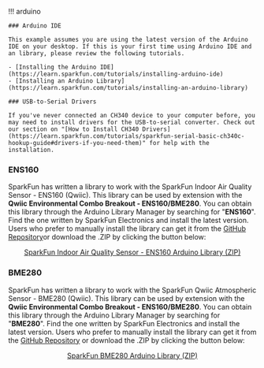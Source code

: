 
!!! arduino

    ### Arduino IDE

    This example assumes you are using the latest version of the Arduino IDE on your desktop. If this is your first time using Arduino IDE and an library, please review the following tutorials.

    - [Installing the Arduino IDE](https://learn.sparkfun.com/tutorials/installing-arduino-ide)
    - [Installing an Arduino Library](https://learn.sparkfun.com/tutorials/installing-an-arduino-library)

    ### USB-to-Serial Drivers

    If you've never connected an CH340 device to your computer before, you may need to install drivers for the USB-to-serial converter. Check out our section on "[How to Install CH340 Drivers](https://learn.sparkfun.com/tutorials/sparkfun-serial-basic-ch340c-hookup-guide#drivers-if-you-need-them)" for help with the installation.

### ENS160

SparkFun has written a library to work with the SparkFun Indoor Air Quality Sensor - ENS160 (Qwiic). This library can be used by extension with the **Qwiic Environmental Combo Breakout - ENS160/BME280**. You can obtain this library through the Arduino Library Manager by searching for "**ENS160**". Find the one written by SparkFun Electronics and install the latest version. Users who prefer to manually install the library can get it from the  [GitHub Repository](https://github.com/sparkfun/SparkFun_Indoor_Air_Quality_Sensor-ENS160_Arduino_Library)or download the .ZIP by clicking the button below:

<div style="text-align: center"><a href="https://github.com/sparkfun/SparkFun_Indoor_Air_Quality_Sensor-ENS160_Arduino_Library/archive/refs/heads/main.zip" class="md-button">SparkFun Indoor Air Quality Sensor - ENS160 Arduino Library (ZIP)</a></div>



### BME280

SparkFun has written a library to work with the SparkFun Qwiic Atmospheric Sensor - BME280 (Qwiic). This library can be used by extension with the **Qwiic Environmental Combo Breakout - ENS160/BME280**. You can obtain this library through the Arduino Library Manager by searching for "**BME280**". Find the one written by SparkFun Electronics and install the latest version. Users who prefer to manually install the library can get it from the  [GitHub Repository](https://github.com/sparkfun/SparkFun_BME280_Arduino_Library) or download the .ZIP by clicking the button below:

<div style="text-align: center"><a href="https://github.com/sparkfun/SparkFun_BME280_Arduino_Library/archive/refs/heads/master.zip" class="md-button">SparkFun BME280 Arduino Library (ZIP)</a></div>
